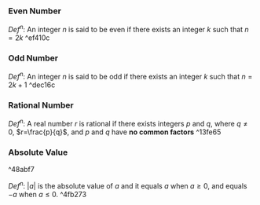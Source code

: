 ### Even Number
$Def^n$: An integer $n$ is said to be even if there exists an integer $k$ such that $n=2k$ ^ef410c
### Odd Number
$Def^n$: An integer $n$ is said to be odd if there exists an integer $k$ such that $n=2k+1$ ^dec16c
### Rational Number
$Def^n$: A real number $r$ is rational if there exists integers $p$ and $q$, where $q\neq0$, $r=\frac{p}{q}$, and $p$ and $q$ have **no common factors** ^13fe65
### Absolute Value

^48abf7

$Def^n$: $|a|$ is the absolute value of $a$ and it equals $a$ when $a≥0$, and equals $-a$ when $a≤0$. ^4fb273
